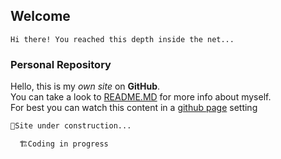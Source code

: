 ## Welcome
`Hi there! You reached this depth inside the net...`

### Personal Repository

Hello, this is my _own_ _site_ on **GitHub**.  
You can take a look to [README.MD](https://github.com/PedroEscribanoMendez/Me/blob/gh-pages/README.md) for more info about myself.  
For best you can watch this content in a [github page](https://pedroescribanomendez.github.io/Me/) setting 

```markdown
🚧Site under construction...

  🏗Coding in progress
```
